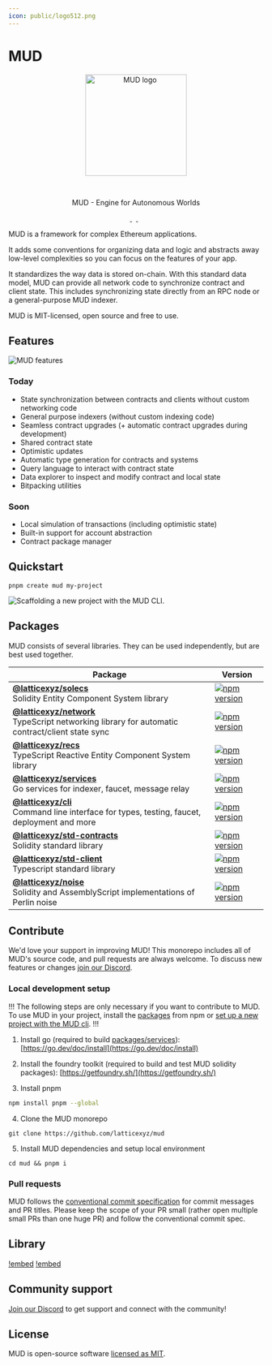 ```yaml
---
icon: public/logo512.png
---
```


# MUD

<div align="center">
<img src="public/logo512.png" width="200" style="margin: 0 0 30px 0;" alt="MUD logo" />
<p>MUD - Engine for Autonomous Worlds</p>
</div>

<p align="center">
  <a aria-label="license MIT" href="https://opensource.org/licenses/MIT">
    <img alt="" src="https://img.shields.io/badge/License-MIT-yellow.svg">
  </a>
  &nbsp;
  <a aria-label="test status" href="https://github.com/latticexyz/mud/actions/workflows/test.yml">
    <img alt="" src="https://github.com/latticexyz/mud/actions/workflows/test.yml/badge.svg?branch=main&event=push">
  </a>
  &nbsp;
  <a aria-label="docs status" href="https://github.com/latticexyz/mud/actions/workflows/docs.yml">
    <img alt="" src="https://github.com/latticexyz/mud/actions/workflows/docs.yml/badge.svg?branch=main&event=push">
  </a>
</p>

MUD is a framework for complex Ethereum applications.

It adds some conventions for organizing data and logic and abstracts away low-level complexities so you can focus on the features of your app.

It standardizes the way data is stored on-chain.
With this standard data model, MUD can provide all network code to synchronize contract and client state. This includes synchronizing state directly from an RPC node or a general-purpose MUD indexer.

MUD is MIT-licensed, open source and free to use.

## Features

![MUD features](./public/docs/features.png)

### Today

- State synchronization between contracts and clients without custom networking code
- General purpose indexers (without custom indexing code)
- Seamless contract upgrades (+ automatic contract upgrades during development)
- Shared contract state
- Optimistic updates
- Automatic type generation for contracts and systems
- Query language to interact with contract state
- Data explorer to inspect and modify contract and local state
- Bitpacking utilities

### Soon

- Local simulation of transactions (including optimistic state)
- Built-in support for account abstraction
- Contract package manager

## Quickstart

```
pnpm create mud my-project
```

![Scaffolding a new project with the MUD CLI.](./public/docs/mud-create.gif)

## Packages

MUD consists of several libraries. They can be used independently, but are best used together.

| Package                                                                                                                   | Version                                                                                                                               |
| ------------------------------------------------------------------------------------------------------------------------- | ------------------------------------------------------------------------------------------------------------------------------------- |
| **[@latticexyz/solecs](/packages/solecs)** <br />Solidity Entity Component System library                                 | [![npm version](https://img.shields.io/npm/v/@latticexyz/solecs.svg)](https://www.npmjs.org/package/@latticexyz/solecs)               |
| **[@latticexyz/network](/packages/network)** <br />TypeScript networking library for automatic contract/client state sync | [![npm version](https://img.shields.io/npm/v/@latticexyz/network.svg)](https://www.npmjs.org/package/@latticexyz/network)             |
| **[@latticexyz/recs](/packages/recs)** <br />TypeScript Reactive Entity Component System library                          | [![npm version](https://img.shields.io/npm/v/@latticexyz/recs.svg)](https://www.npmjs.org/package/@latticexyz/recs)                   |
| **[@latticexyz/services](/packages/services)** <br />Go services for indexer, faucet, message relay                       | [![npm version](https://img.shields.io/npm/v/@latticexyz/services.svg)](https://www.npmjs.org/package/@latticexyz/services)           |
| **[@latticexyz/cli](/packages/cli)** <br />Command line interface for types, testing, faucet, deployment and more         | [![npm version](https://img.shields.io/npm/v/@latticexyz/cli.svg)](https://www.npmjs.org/package/@latticexyz/cli)                     |
| **[@latticexyz/std-contracts](/packages/std-contracts)** <br />Solidity standard library                                  | [![npm version](https://img.shields.io/npm/v/@latticexyz/std-contracts.svg)](https://www.npmjs.org/package/@latticexyz/std-contracts) |
| **[@latticexyz/std-client](/packages/std-client)** <br />Typescript standard library                                      | [![npm version](https://img.shields.io/npm/v/@latticexyz/std-client.svg)](https://www.npmjs.org/package/@latticexyz/std-client)       |
| **[@latticexyz/noise](/packages/noise)** <br />Solidity and AssemblyScript implementations of Perlin noise                | [![npm version](https://img.shields.io/npm/v/@latticexyz/noise.svg)](https://www.npmjs.org/package/@latticexyz/noise)                 |

## Contribute

We'd love your support in improving MUD! This monorepo includes all of MUD's source code, and pull requests are always welcome. To discuss new features or changes [join our Discord](https://lattice.xyz/discord).

### Local development setup

!!!
The following steps are only necessary if you want to contribute to MUD. To use MUD in your project, install the [packages](#packages) from npm or [set up a new project with the MUD cli](#quickstart).
!!!

1. Install go (required to build [packages/services](packages/services/)): [https://go.dev/doc/install](https://go.dev/doc/install)

2. Install the foundry toolkit (required to build and test MUD solidity packages): [https://getfoundry.sh/](https://getfoundry.sh/)

3. Install pnpm

```bash
npm install pnpm --global
```

4. Clone the MUD monorepo

```
git clone https://github.com/latticexyz/mud
```

5. Install MUD dependencies and setup local environment

```
cd mud && pnpm i 
```

### Pull requests

MUD follows the [conventional commit specification](https://www.conventionalcommits.org/en/v1.0.0/) for commit messages and PR titles. Please keep the scope of your PR small (rather open multiple small PRs than one huge PR) and follow the conventional commit spec.

## Library

[!embed](https://www.youtube.com/embed/j-_Zf8o5Wlo)
[!embed](https://www.youtube.com/embed/mv3jA4USZtg)

## Community support

[Join our Discord](https://lattice.xyz/discord) to get support and connect with the community!

## License

MUD is open-source software [licensed as MIT](LICENSE).
